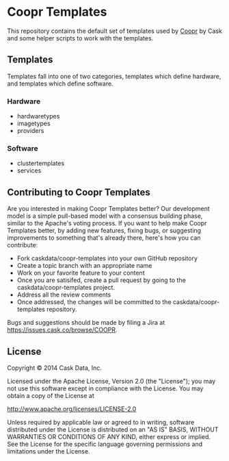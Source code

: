 # Coopr Templates

This repository contains the default set of templates used by [Coopr](http://coopr.io) by Cask and some helper scripts to work with the templates.

## Templates
Templates fall into one of two categories, templates which define hardware, and templates which define software.

### Hardware
- hardwaretypes
- imagetypes
- providers

### Software
- clustertemplates
- services

## Contributing to Coopr Templates

Are you interested in making Coopr Templates better? Our development model is a simple
pull-based model with a consensus building phase, similar to the Apache's voting process.
If you want to help make Coopr Templates better, by adding new features, fixing bugs, or
suggesting improvements to something that's already there, here's how you can contribute:

 * Fork caskdata/coopr-templates into your own GitHub repository
 * Create a topic branch with an appropriate name
 * Work on your favorite feature to your content
 * Once you are satisifed, create a pull request by going to the caskdata/coopr-templates project.
 * Address all the review comments
 * Once addressed, the changes will be committed to the caskdata/coopr-templates repository.

Bugs and suggestions should be made by filing a Jira at https://issues.cask.co/browse/COOPR.

## License

   Copyright © 2014 Cask Data, Inc.

Licensed under the Apache License, Version 2.0 (the "License"); you may not use this
software except in compliance with the License. You may obtain a copy of the License at

http://www.apache.org/licenses/LICENSE-2.0

Unless required by applicable law or agreed to in writing, software distributed under the
License is distributed on an "AS IS" BASIS, WITHOUT WARRANTIES OR CONDITIONS OF ANY KIND,
either express or implied. See the License for the specific language governing permissions
and limitations under the License.
